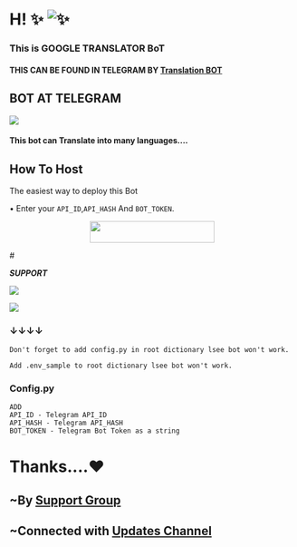 # H! ✨ ![✨](https://telegra.ph/file/4ddbba57cfaacb477d098.jpg)
### This is GOOGLE TRANSLATOR BoT 
#### THIS CAN BE FOUND IN TELEGRAM BY [Translation BOT](https://t.me/MasterXTranslatorBot)

## BOT AT TELEGRAM 
<a href="https://telegram.me/MasterXTranslatorBot" target="_blank"><img src="https://img.shields.io/badge/Translation -BoT-black.svg?style=for-the-badge&logo=Telegram"></a> 

#### This bot can Translate into many languages....

## How To Host

The easiest way to deploy this Bot

• Enter your ```API_ID```,```API_HASH``` And ```BOT_TOKEN```.

<p align="center"><a href="https://heroku.com/deploy?template=https://github.com/Team-MasterXBots/Google-TRANSLATOR.git"> <img src="https://img.shields.io/badge/Deploy%20To%20Heroku-black?style=for-the-badge&logo=heroku" width="220" height="38.45"/></a></p>
# <p><i><b> SUPPORT </b></i></p>

<a href="https://telegram.me/Master_X_Updates" target="_blank"><img src="https://img.shields.io/badge/Join-Channel-yellow.svg?style=for-the-badge&logo=Telegram"></a>

<a href="https://telegram.me/Best_Friends15" target="_blank"><img src="https://img.shields.io/badge/Join-Support%20Group-red.svg?style=for-the-badge&logo=Telegram"></a>
### ↓↓↓↓
```
Don't forget to add config.py in root dictionary lsee bot won't work.
```

```
Add .env_sample to root dictionary lsee bot won't work.
```
### Config.py 
```
ADD 
API_ID - Telegram API_ID
API_HASH - Telegram API_HASH
BOT_TOKEN - Telegram Bot Token as a string 
```

# Thanks....❤️
## ~By [Support Group](https://t.me/Best_Friends15)
## ~Connected with [Updates Channel](https://t.me/Master_X_Updates)
